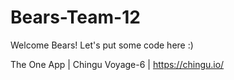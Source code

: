 # Bears-Team-12
Welcome Bears!
Let's put some code here :)

The One App | Chingu Voyage-6 | https://chingu.io/
